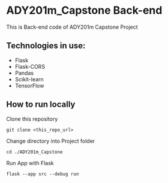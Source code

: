 # ADY201m_Capstone Back-end

This is Back-end code of ADY201m Capstone Project

## Technologies in use:
- Flask
- Flask-CORS
- Pandas
- Scikit-learn
- TensorFlow

## How to run locally

Clone this repository
```
git clone <this_repo_url>
```

Change directory into Project folder
```
cd ./ADY201m_Capstone
```

Run App with Flask
```
flask --app src --debug run
```
